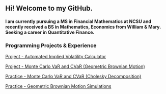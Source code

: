 ## Hi! Welcome to my GitHub.

#### I am currently pursuing a MS in Financial Mathematics at NCSU and recently received a BS in Mathematics, Economics from William & Mary. Seeking a career in Quantitative Finance.
 
### Programming Projects & Experience
[Project - Automated Implied Volatility Calculator](https://NickZehnle.github.io/Programming-Experience/aivc.html)

[Project - Monte Carlo VaR and CVaR (Geometric Brownian Motion)](https://NickZehnle.github.io/Programming-Experience/montecarlo.html)

[Practice - Monte Carlo VaR and CVaR (Cholesky Decomposition)](https://NickZehnle.github.io/Programming-Experience/montecarlo.html)

[Practice - Geometric Brownian Motion Simulations](https://NickZehnle.github.io/Programming-Experience/gbm.html)

